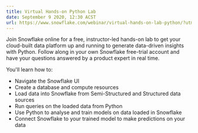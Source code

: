 ```yaml
---
title: Virtual Hands-on Python Lab
date: September 9 2020, 12:30 ACST
url: https://www.snowflake.com/webinar/virtual-hands-on-lab-python/?utm_source=direct-mail&utm_medium=pycon&utm_campaign=pycon
---
```


Join Snowflake online for a free, instructor-led hands-on lab to get your cloud-built data platform up and running to generate data-driven insights with Python. Follow along in your own Snowflake free-trial account and have your questions answered by a product expert in real time.

You'll learn how to:

 * Navigate the Snowflake UI
 * Create a database and compute resources
 * Load data into Snowflake from Semi-Structured and Structured data sources
 * Run queries on the loaded data from Python
 * Use Python to analyse and train models on data loaded in Snowflake
 * Connect Snowflake to your trained model to make predictions on your data
